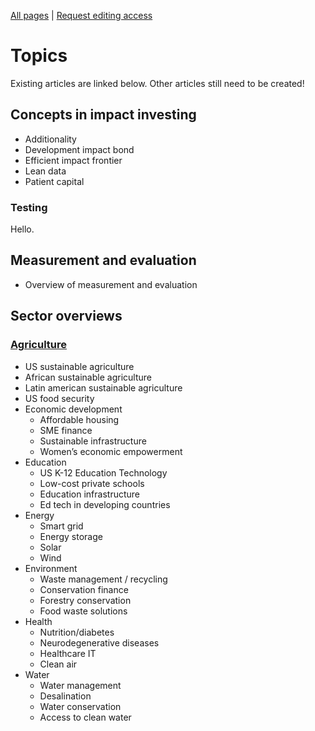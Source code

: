 <!-- TITLE: Welcome to ImpactWiki -->
<!-- SUBTITLE: A knowledgebase for impact investors, social entrepreneurs and evaluators -->

[All pages](http://impactwiki.org/all) | [Request editing access](http://impactwiki.org/request-edit-access)
# Topics
Existing articles are linked below. Other articles still need to be created!
## Concepts in impact investing
* Additionality
* Development impact bond
* Efficient impact frontier
* Lean data
* Patient capital

### Testing

Hello.

## Measurement and evaluation
* Overview of measurement and evaluation

## Sector overviews
### [Agriculture](http://#)
* US sustainable agriculture
* African sustainable agriculture
* Latin american sustainable agriculture
* US food security
* Economic development
    * Affordable housing
    * SME finance
    * Sustainable infrastructure
    * Women’s economic empowerment
* Education
    * US K-12 Education Technology
    * Low-cost private schools
    * Education infrastructure
    * Ed tech in developing countries
* Energy
    * Smart grid
    * Energy storage
    * Solar
    * Wind
* Environment
    * Waste management / recycling
    * Conservation finance
    * Forestry conservation
    * Food waste solutions
* Health
    * Nutrition/diabetes
    * Neurodegenerative diseases
    * Healthcare IT
    * Clean air
* Water
    * Water management
    * Desalination
    * Water conservation
    * Access to clean water